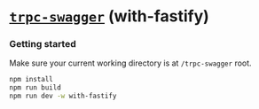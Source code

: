 # [**`trpc-swagger`**](../../README.md) (with-fastify)

### Getting started

Make sure your current working directory is at `/trpc-swagger` root.

```bash
npm install
npm run build
npm run dev -w with-fastify
```
